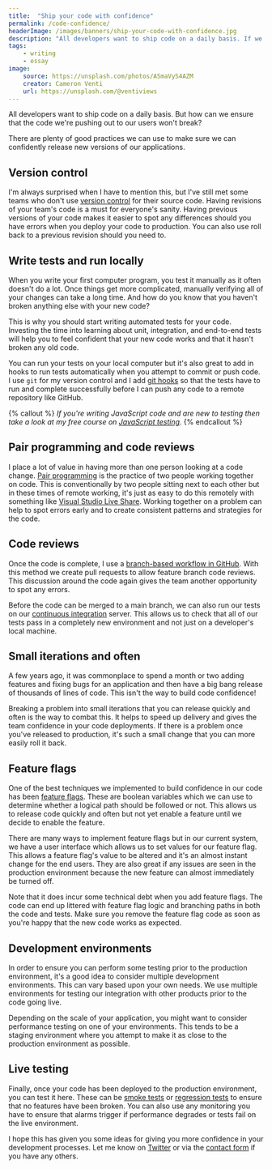 ```yaml
---
title:  "Ship your code with confidence"
permalink: /code-confidence/
headerImage: /images/banners/ship-your-code-with-confidence.jpg
description: "All developers want to ship code on a daily basis. If we want to get our code to our users more frequently, how can we ensure we release with confidence?"
tags:
    - writing
    - essay
image:
    source: https://unsplash.com/photos/ASmaVyS4AZM
    creator: Cameron Venti
    url: https://unsplash.com/@ventiviews
---
```


All developers want to ship code on a daily basis. But how can we ensure that the code we're pushing out to our users won't break?

There are plenty of good practices we can use to make sure we can confidently release new versions of our applications.

## Version control

I'm always surprised when I have to mention this, but I've still met some teams who don't use [version control](https://en.wikipedia.org/wiki/Version_control) for their source code. Having revisions of your team's code is a must for everyone's sanity. Having previous versions of your code makes it easier to spot any differences should you have errors when you deploy your code to production. You can also use roll back to a previous revision should you need to.

## Write tests and run locally

When you write your first computer program, you test it manually as it often doesn't do a lot. Once things get more complicated, manually verifying all of your changes can take a long time. And how do you know that you haven't broken anything else with your new code?

This is why you should start writing automated tests for your code. Investing the time into learning about unit, integration, and end-to-end tests will help you to feel confident that your new code works and that it hasn't broken any old code.

You can run your tests on your local computer but it's also great to add in hooks to run tests automatically when you attempt to commit or push code. I use `git` for my version control and I add [git hooks](https://git-scm.com/book/en/v2/Customizing-Git-Git-Hooks) so that the tests have to run and complete successfully before I can push any code to a remote repository like GitHub.

{% callout %}
_If you're writing JavaScript code and are new to testing then take a look at my free course on [JavaScript testing](/javascript-testing/)._
{% endcallout %}

## Pair programming and code reviews

I place a lot of value in having more than one person looking at a code change. [Pair programming](https://en.wikipedia.org/wiki/Pair_programming) is the practice of two people working together on code. This is conventionally by two people sitting next to each other but in these times of remote working, it's just as easy to do this remotely with something like [Visual Studio Live Share](https://visualstudio.microsoft.com/services/live-share/). Working together on a problem can help to spot errors early and to create consistent patterns and strategies for the code.

## Code reviews

Once the code is complete, I use a [branch-based workflow in GitHub](https://guides.github.com/introduction/flow/). With this method we create pull requests to allow feature branch code reviews. This discussion around the code again gives the team another opportunity to spot any errors.

Before the code can be merged to a main branch, we can also run our tests on our [continuous integration](https://en.wikipedia.org/wiki/Continuous_integration) server. This allows us to check that all of our tests pass in a completely new environment and not just on a developer's local machine.

## Small iterations and often

A few years ago, it was commonplace to spend a month or two adding features and fixing bugs for an application and then have a big bang release of thousands of lines of code. This isn't the way to build code confidence!

Breaking a problem into small iterations that you can release quickly and often is the way to combat this. It helps to speed up delivery and gives the team confidence in your code deployments. If there is a problem once you've released to production, it's such a small change that you can more easily roll it back.
## Feature flags

One of the best techniques we implemented to build confidence in our code has been [feature flags](https://launchdarkly.com/blog/what-are-feature-flags/). These are boolean variables which we can use to determine whether a logical path should be followed or not. This allows us to release code quickly and often but not yet enable a feature until we decide to enable the feature.

There are many ways to implement feature flags but in our current system, we have a user interface which allows us to set values for our feature flag. This allows a feature flag's value to be altered and it's an almost instant change for the end users. They are also great if any issues are seen in the production environment because the new feature can almost immediately be turned off.

Note that it does incur some technical debt when you add feature flags. The code can end up littered with feature flag logic and branching paths in both the code and tests. Make sure you remove the feature flag code as soon as you're happy that the new code works as expected.
## Development environments

In order to ensure you can perform some testing prior to the production environment, it's a good idea to consider multiple development environments. This can vary based upon your own needs. We use multiple environments for testing our integration with other products prior to the code going live.

Depending on the scale of your application, you might want to consider performance testing on one of your environments. This tends to be a staging environment where you attempt to make it as close to the production environment as possible.

## Live testing

Finally, once your code has been deployed to the production environment, you can test it here. These can be [smoke tests](https://en.wikipedia.org/wiki/Smoke_testing_(software)) or [regression tests](https://en.wikipedia.org/wiki/Regression_testing) to ensure that no features have been broken. You can also use any monitoring you have to ensure that alarms trigger if performance degrades or tests fail on the live environment.

I hope this has given you some ideas for giving you more confidence in your development processes. Let me know on [Twitter]({{socialMedia.twitter.url}}) or via the [contact form](/contact) if you have any others.
